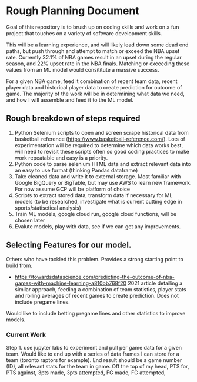 # Rough Planning Document

Goal of this repository is to brush up on coding skills and work on a fun project that touches on a variety of software development skills. 

This will be a learning experience, and will likely lead down some dead end paths, but push through and attempt to match or exceed the NBA upset rate. Currently 32.1% of NBA games result in an upset during the regular season, and 22% upset rate in the NBA finals. Matching or exceeding these values from an ML model would consititute a massive success.

For a given NBA game, feed it combination of recent team data, recent player data and historical player data to create prediction for outcome of game. The majority of the work will be in determining what data we need, and how I will assemble and feed it to the ML model. 

## Rough breakdown of steps required

1. Python Selenium scripts to open and screen scrape historical data from basketball reference (https://www.basketball-reference.com/). Lots of experimentation will be required to determine which data works best, will need to revisit these scripts often so good coding practices to make work repeatable and easy is a priority. 
2. Python code to parse selenium HTML data and extract relevant data into an easy to use format (thinking Pandas dataframe)
3. Take cleaned data and write it to external storage. Most familiar with Google BigQuery or BigTable, but may use AWS to learn new framework. For now assume GCP will be platform of choice
4. Scripts to extract stored data, transform data if necessary for ML models (to be researched, investigate what is current cutting edge in sports/statisctical analysis)
5. Train ML models, google cloud run, google cloud functions, will be chosen later
6. Evalute models, play with data, see if we can get any improvements.


## Selecting Features for our model.

Others who have tackled this problem. Provides a strong starting point to build from.
- https://towardsdatascience.com/predicting-the-outcome-of-nba-games-with-machine-learning-a810bb768f20
2021 article detailing a similar approach, feeding a combination of team statistics, player stats and rolling averages of recent games to create prediction. Does not include pregame lines. 

Would like to include betting pregame lines and other statistics to improve models.


### Current Work

Step 1. use jupyter labs to experiment and pull per game data for a given team. Would like to end up with a series of data frames I can store for a team (toronto raptors for example). End result should be a game number (ID), all relevant stats for the team in game. Off the top of my head, PTS for, PTS against, 3pts made, 3pts attempted, FG made, FG attempted, 